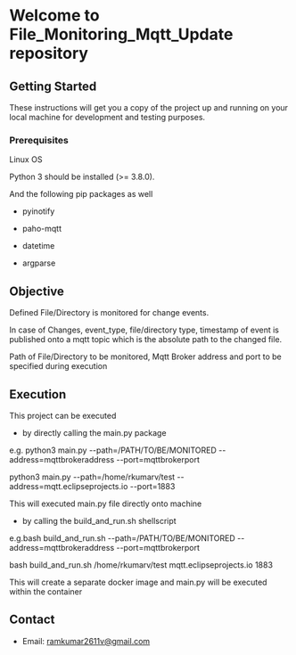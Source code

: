 # Welcome to File_Monitoring_Mqtt_Update repository

## Getting Started

These instructions will get you a copy of the project up and running on your 
local machine for development and testing purposes.

### Prerequisites

Linux OS

Python 3 should be installed (>= 3.8.0). 

And the following pip packages as well

* pyinotify

* paho-mqtt

* datetime

* argparse


## Objective

Defined File/Directory is monitored for change events. 

In case of Changes, event_type, file/directory type, timestamp of event is published
onto a mqtt topic which is the absolute path to the changed file.

Path of File/Directory to be monitored, Mqtt Broker address and port to be 
specified during execution


## Execution

This project can be executed

* by directly calling the main.py package 
 
e.g. python3 main.py --path=/PATH/TO/BE/MONITORED --address=mqttbrokeraddress --port=mqttbrokerport

 python3 main.py --path=/home/rkumarv/test --address=mqtt.eclipseprojects.io --port=1883

This will executed main.py file directly onto machine 

* by calling the build_and_run.sh shellscript

e.g.bash build_and_run.sh --path=/PATH/TO/BE/MONITORED --address=mqttbrokeraddress --port=mqttbrokerport

bash build_and_run.sh /home/rkumarv/test mqtt.eclipseprojects.io 1883

This will create a separate docker image and main.py will be executed within the container

## Contact

* Email: ramkumar2611v@gmail.com
